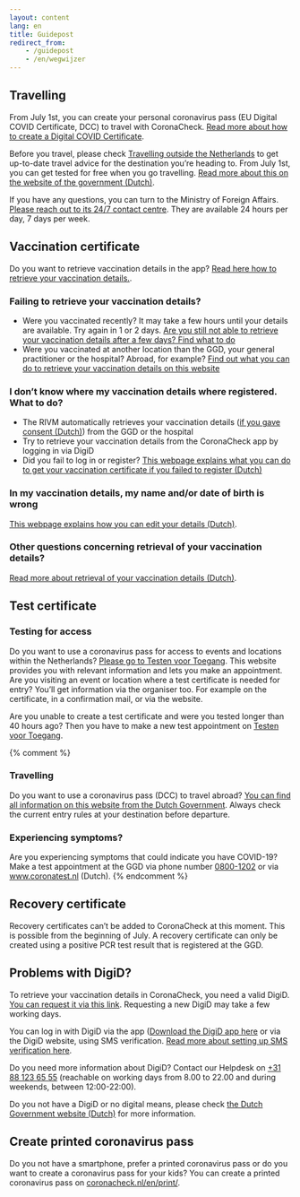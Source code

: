 ```yaml
---
layout: content
lang: en
title: Guidepost
redirect_from: 
    - /guidepost
    - /en/wegwijzer
---
```

## Travelling

From July 1st, you can create your personal coronavirus pass (EU Digital COVID Certificate, DCC) to travel with CoronaCheck. [Read more about how to create a Digital COVID Certificate](/en/faq/1-1-hoe-werkt-de-coronacheck-app/).

Before you travel, please check <a href="https://www.netherlandsworldwide.nl/travelling-outside-the-netherlands" rel="noopener noreferrer" target="_blank">Travelling outside the Netherlands</a> to get up-to-date travel advice for the destination you’re heading to. From July 1st, you can get tested for free when you go travelling. <a href="https://www.rijksoverheid.nl/onderwerpen/coronavirus-covid-19/reizen-en-vakantie/reizen-buitenland/gratis-coronatest-voor-reizigers-in-juli-en-augustus-2021" rel="noopener noreferrer" target="_blank" hreflang="nl">Read more about this on the website of the government (Dutch)</a>.

If you have any questions, you can turn to the Ministry of Foreign Affairs. <a href="https://www.netherlandsworldwide.nl/contact/contacting-the-24-7-bz-contact-centre" rel="noopener noreferrer" target="_blank">Please reach out to its 24/7 contact centre</a>. They are available 24 hours per day, 7 days per week.


## Vaccination certificate

Do you want to retrieve vaccination details in the app? [Read here how to retrieve your vaccination details.](/en/faq/1-1-hoe-werkt-de-coronacheck-app/).

### Failing to retrieve your vaccination details?

- Were you vaccinated recently? It may take a few hours until your details are available. Try again in 1 or 2 days. <a href="https://www.rijksoverheid.nl/coronabewijs" rel="noopener noreferrer" target="_blank" hreflang="nl">Are you still not able to retrieve your vaccination details after a few days? Find what to do</a>
- Were you vaccinated at another location than the GGD, your general practitioner or the hospital? Abroad, for example? <a href="https://www.rijksoverheid.nl/coronabewijs" rel="noopener noreferrer" target="_blank" hreflang="nl">Find out what you can do to retrieve your vaccination details on this website</a>

### I don’t know where my vaccination details where registered. What to do?

- The RIVM automatically retrieves your vaccination details (<a href="https://www.rijksoverheid.nl/onderwerpen/coronavirus-covid-19/vraag-en-antwoord/toestemming-registratie-coronavaccinatie" rel="noopener noreferrer" target="_blank" hreflang="nl">if you gave consent (Dutch)</a>) from the GGD or the hospital
- Try to retrieve your vaccination details from the CoronaCheck app by logging in via DigiD
- Did you fail to log in or register? <a href="https://www.rijksoverheid.nl/coronabewijs" rel="noopener noreferrer" target="_blank" hreflang="nl">This webpage explains what you can do to get your vaccination certificate if you failed to register (Dutch)</a>

### In my vaccination details, my name and/or date of birth is wrong

<a href="https://www.rijksoverheid.nl/coronabewijs" rel="noopener noreferrer" target="_blank" hreflang="nl">This webpage explains how you can edit your details (Dutch)</a>.

### Other questions concerning retrieval of your vaccination details?

<a href="https://www.rijksoverheid.nl/coronabewijs" rel="noopener noreferrer" target="_blank" hreflang="nl">Read more about retrieval of your vaccination details (Dutch)</a>.

## Test certificate
### Testing for access

Do you want to use a coronavirus pass for access to events and locations within the Netherlands? <a href="https://www.testenvoortoegang.org/" rel="noopener noreferrer" target="_blank" hreflang="nl">Please go to Testen voor Toegang</a>. This website provides you with relevant information and lets you make an appointment. Are you visiting an event or location where a test certificate is needed for entry? You’ll get information via the organiser too. For example on the certificate, in a confirmation mail, or via the website. 

Are you unable to create a test certificate and were you tested longer than 40 hours ago? Then you have to make a new test appointment on <a href="https://www.testenvoortoegang.org/" rel="noopener noreferrer" target="_blank" hreflang="nl">Testen voor Toegang</a>.

{% comment %}
### Travelling

Do you want to use a coronavirus pass (DCC) to travel abroad? <a href="https://www.netherlandsworldwide.nl/travelling-outside-the-netherlands" rel="noopener noreferrer" target="_blank">You can find all information on this website from the Dutch Government</a>. Always check the current entry rules at your destination before departure.

### Experiencing symptoms?

Are you experiencing symptoms that could indicate you have COVID-19? Make a test appointment at the GGD via phone number  <a href="tel:08001202">0800-1202</a> or via <a href="https://www.coronatest.nl/" rel="noopener noreferrer" target="_blank" hreflang="nl">www.coronatest.nl (Dutch)</a>.
{% endcomment %}

## Recovery certificate 

Recovery certificates can’t be added to CoronaCheck at this moment. This is possible from the beginning of July. A recovery certificate can only be created using a positive PCR test result that is registered at the GGD. 

## Problems with DigiD? 

To retrieve your vaccination details in CoronaCheck, you need a valid DigiD. <a href="https://www.digid.nl/en/apply-or-activate-digid" rel="noopener noreferrer" target="_blank">You can request it via this link</a>. Requesting a new DigiD may take a few working days.

You can log in with DigiD via the app (<a href="https://www.digid.nl/en/login-methods/digid-app" rel="noopener noreferrer" target="_blank">Download the DigiD app here</a> or via the DigiD website, using SMS verification. <a href="https://www.digid.nl/en/login-methods/sms-verification" rel="noopener noreferrer" target="_blank">Read more about setting up SMS verification here</a>.

Do you need more information about DigiD? Contact our Helpdesk on  <a href="tel:0031881236555">+31 88 123 65 55</a> (reachable on working days from 8.00 to 22.00 and during weekends, between 12:00-22:00).

Do you not have a DigiD or no digital means, please check <a href="https://www.rijksoverheid.nl/coronabewijs" rel="noopener noreferrer" target="_blank" hreflang="nl">the Dutch Government website (Dutch)</a> for more information. 

## Create printed coronavirus pass  

Do you not have a smartphone, prefer a printed coronavirus pass or do you want to create a coronavirus pass for your kids? You can create a printed coronavirus pass on [coronacheck.nl/en/print/](/en/print/).
